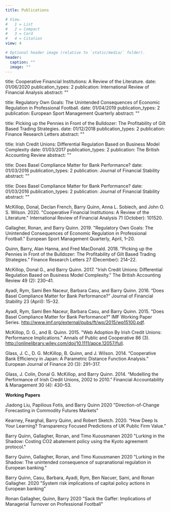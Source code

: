 ```yaml
---
title: Publications

# View.
#   1 = List
#   2 = Compact
#   3 = Card
#   4 = Citation
view: 4

# Optional header image (relative to `static/media/` folder).
header:
  caption: ""
  image: ""
---
```

title: Cooperative Financial Institutions: A Review of the Literature.
date: 01/06/2020
publication_types: 2
publication: International Review of Financial Analysis
abstract: ""

title: Regulatory Own Goals: The Unintended Consequences of Economic Regulation in Professional Football.
date: 01/04/2019
publication_types: 2
publication: European Sport Management Quarterly
abstract: ""

title: Picking up the Pennies in Front of the Bulldozer: The Profitability of Gilt Based Trading Strategies.
date: 01/12/2018
publication_types: 2
publication: Finance Research Letters
abstract: ""

title: Irish Credit Unions: Differential Regulation Based on Business Model Complexity
date: 01/03/2017
publication_types: 2
publication: The British Accounting Review
abstract: ""

title: Does Basel Compliance Matter for Bank Performance?
date: 01/03/2016
publication_types: 2
publication: Journal of Financial Stability
abstract: ""

title: Does Basel Compliance Matter for Bank Performance?
date: 01/03/2016
publication_types: 2
publication: Journal of Financial Stability
abstract: ""

McKillop, Donal, Declan French, Barry Quinn, Anna L. Sobiech, and John O. S. Wilson. 2020. "Cooperative Financial Institutions: A Review of the Literature." International Review of Financial Analysis 71 (October): 101520.

Gallagher, Ronan, and Barry Quinn. 2019. "Regulatory Own Goals: The Unintended Consequences of Economic Regulation in Professional Football." European Sport Management Quarterly, April, 1–20.

Quinn, Barry, Alan Hanna, and Fred MacDonald. 2018. "Picking up the Pennies in Front of the Bulldozer: The Profitability of Gilt Based Trading Strategies." Finance Research Letters 27 (December): 214–22.

McKillop, Donal G., and Barry Quinn. 2017. "Irish Credit Unions: Differential Regulation Based on Business Model Complexity." The British Accounting Review 49 (2): 230–41.

Ayadi, Rym, Sami Ben Naceur, Barbara Casu, and Barry Quinn. 2016. “Does Basel Compliance Matter for Bank Performance?” Journal of Financial Stability 23 (April): 15–32.

Ayadi, Rym, Sami Ben Naceur, Barbara Casu, and Barry Quinn. 2015. "Does Basel Compliance Matter for Bank Performance?" IMF Working Paper Series. http://www.imf.org/external/pubs/ft/wp/2015/wp15100.pdf.

McKillop, D. G., and B. Quinn. 2015. "Web Adoption By Irish Credit Unions: Performance Implications." Annals of Public and Cooperative 86 (3). http://onlinelibrary.wiley.com/doi/10.1111/apce.12057/full.

Glass, J. C., D. G. McKillop, B. Quinn, and J. Wilson. 2014. “Cooperative Bank Efficiency in Japan: A Parametric Distance Function Analysis.” European Journal of Finance 20 (3): 291–317.

Glass, J. Colin, Donal G. McKillop, and Barry Quinn. 2014. “Modelling the Performance of Irish Credit Unions, 2002 to 2010.” Financial Accountability & Management 30 (4): 430–53.

**Working Papers**

Jiadong Liu, Papilious Fotis, and Barry Quinn 2020 "Direction-of-Change Forecasting in Commodity Futures Markets"

Kearney, Fearghal, Barry Quinn, and Robert Sketch. 2020. “How Deep Is Your Learning? Transparency Focused Predictions of UK Public Firm Value.”

Barry Quinn, Gallagher, Ronan, and Timo Kuousmanen 2020  "Lurking in the Shadow: Costing CO2 abatement policy using the Kyoto agreement protocol."

Barry Quinn, Gallagher, Ronan, and Timo Kuousmanen 2020  "Lurking in the Shadow: The unintended consequence of supranational regulation in European banking."

Barry Quinn, Casu, Barbara, Ayadi, Rym, Ben Nacuer, Sami, and Ronan Gallagher. 2020 "System risk implications of capital policy actions in European banking"

Ronan Gallagher, Quinn, Barry 2020 "Sack the Gaffer: Implications of Managerial Turnover on Professional Football" 



